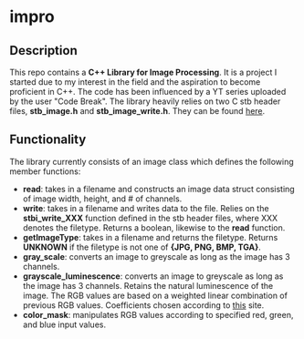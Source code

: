 # impro
## Description
This repo contains a **C++ Library for Image Processing**. It is a project I started due to my interest in the field and the aspiration to become proficient in C++. The code has been influenced by a YT series uploaded by the user "Code Break". The library heavily relies on two C stb header files, **stb_image.h** and **stb_image_write.h**. They can be found [here](https://github.com/nothings/stb).

## Functionality
The library currently consists of an image class which defines the following member functions:

+ **read**: takes in a filename and constructs an image data struct consisting of image width, height, and # of channels. 
+ **write**: takes in a filename and writes data to the file. Relies on the **stbi_write_XXX** function defined in the stb header files, where XXX denotes the filetype. Returns a boolean, likewise to the **read** function.
+ **getImageType**: takes in a filename and returns the filetype. Returns **UNKNOWN** if the filetype is not one of **{JPG, PNG, BMP, TGA}**.
+ **gray_scale**: converts an image to greyscale as long as the image has 3 channels.
+ **grayscale_luminescence**: converts an image to greyscale as long as the image has 3 channels. Retains the natural luminescence of the image. The RGB values are based on a weighted linear combination of previous RGB values. Coefficients chosen according to [this](https://en.wikipedia.org/wiki/Grayscale) site.
+ **color_mask**: manipulates RGB values according to specified red, green, and blue input values.

